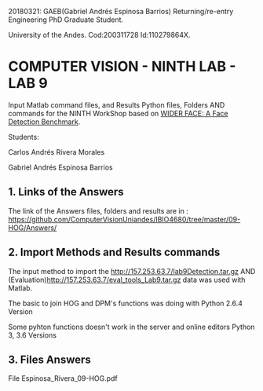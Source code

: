 <!--- 20180406AnswersLab9 Fast, first feedback  -->
20180321: GAEB(Gabriel Andrés Espinosa Barrios) Returning/re-entry Engineering PhD Graduate Student.

University of the Andes. Cod:200311728 Id:110279864X.

#  COMPUTER VISION - NINTH LAB - LAB 9 
Input Matlab command files, and Results Python files, Folders AND commands for the NINTH WorkShop based on [WIDER FACE: A Face Detection Benchmark](http://mmlab.ie.cuhk.edu.hk/projects/WIDERFace/).

Students: 

Carlos Andrés Rivera Morales

Gabriel Andrés Espinosa Barrios

## 1. Links of the Answers

The link of the Answers files, folders and results are in : https://github.com/ComputerVisionUniandes/IBIO4680/tree/master/09-HOG/Answers/

## 2. Import Methods and Results commands
The input method to import the http://157.253.63.7/lab9Detection.tar.gz AND (Evaluation)http://157.253.63.7/eval_tools_Lab9.tar.gz data was used with Matlab.

The basic to join HOG and DPM's functions was doing with Python 2.6.4 Version 

Some pyhton functions doesn't work in the server and online editors Python 3, 3.6 Versions

## 3. Files Answers

 File Espinosa_Rivera_09-HOG.pdf